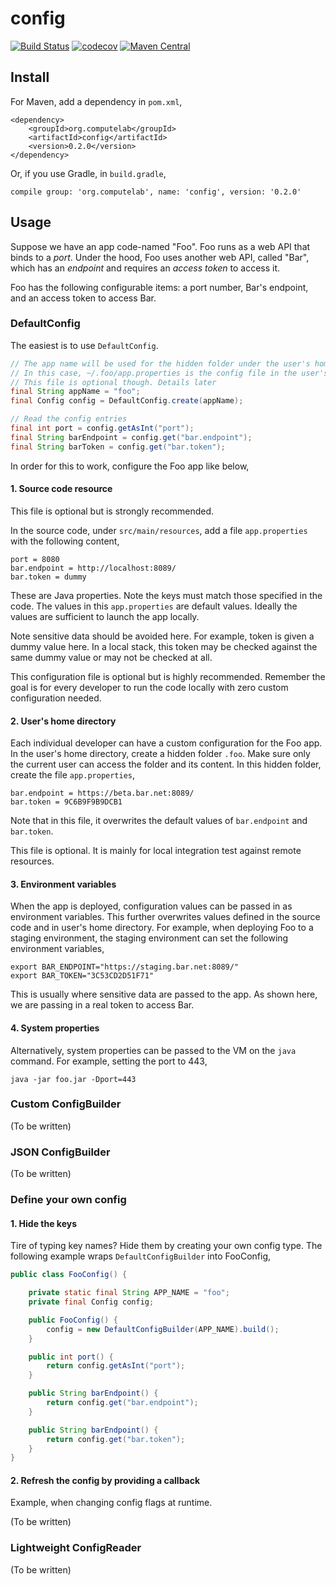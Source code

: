 # config

[![Build Status](https://travis-ci.org/computelab/config.svg?branch=master)](https://travis-ci.org/computelab/config) [![codecov](https://codecov.io/gh/computelab/config/branch/master/graph/badge.svg)](https://codecov.io/gh/computelab/config) [![Maven Central](https://maven-badges.herokuapp.com/maven-central/org.computelab/config/badge.svg)](https://maven-badges.herokuapp.com/maven-central/org.computelab/config)

## Install

For Maven, add a dependency in `pom.xml`,

```
<dependency>
    <groupId>org.computelab</groupId>
    <artifactId>config</artifactId>
    <version>0.2.0</version>
</dependency>
```

Or, if you use Gradle, in `build.gradle`,

```
compile group: 'org.computelab', name: 'config', version: '0.2.0'
```

## Usage

Suppose we have an app code-named "Foo". Foo runs as a web API that binds to a *port*. Under the hood, Foo uses another web API, called "Bar", which has an *endpoint* and requires an *access token* to access it.

Foo has the following configurable items: a port number, Bar's endpoint, and an access token to access Bar.

### DefaultConfig

The easiest is to use `DefaultConfig`.

```java
// The app name will be used for the hidden folder under the user's home directory
// In this case, ~/.foo/app.properties is the config file in the user's home for "foo" 
// This file is optional though. Details later
final String appName = "foo";
final Config config = DefaultConfig.create(appName);

// Read the config entries
final int port = config.getAsInt("port");
final String barEndpoint = config.get("bar.endpoint");
final String barToken = config.get("bar.token");
```

In order for this to work, configure the Foo app like below,

#### 1. Source code resource

This file is optional but is strongly recommended.

In the source code, under `src/main/resources`, add a file `app.properties` with the following content,

    port = 8080
    bar.endpoint = http://localhost:8089/
    bar.token = dummy

These are Java properties. Note the keys must match those specified in the code. The values in this `app.properties` are default values. Ideally the values are sufficient to launch the app locally.

Note sensitive data should be avoided here. For example, token is given a dummy value here. In a local stack, this token may be checked against the same dummy value or may not be checked at all.

This configuration file is optional but is highly recommended. Remember the goal is for every developer to run the code locally with zero custom configuration needed.

#### 2. User's home directory

Each individual developer can have a custom configuration for the Foo app. In the user's home directory, create a hidden folder `.foo`. Make sure only the current user can access the folder and its content. In this hidden folder, create the file `app.properties`,

    bar.endpoint = https://beta.bar.net:8089/
    bar.token = 9C6B9F9B9DCB1

Note that in this file, it overwrites the default values of `bar.endpoint` and `bar.token`.

This file is optional. It is mainly for local integration test against remote resources.

#### 3. Environment variables

When the app is deployed, configuration values can be passed in as environment variables. This further overwrites values defined in the source code and in user's home directory. For example, when deploying Foo to a staging environment, the staging environment can set the following environment variables,

    export BAR_ENDPOINT="https://staging.bar.net:8089/"
    export BAR_TOKEN="3C53CD2D51F71"

This is usually where sensitive data are passed to the app. As shown here, we are passing in a real token to access Bar.

#### 4. System properties

Alternatively, system properties can be passed to the VM on the `java` command. For example, setting the port to 443,

    java -jar foo.jar -Dport=443

### Custom ConfigBuilder

(To be written)

### JSON ConfigBuilder

(To be written)

### Define your own config

#### 1. Hide the keys

Tire of typing key names? Hide them by creating your own config type. The following example wraps `DefaultConfigBuilder` into FooConfig,

```java
public class FooConfig() {

    private static final String APP_NAME = "foo";
    private final Config config;

    public FooConfig() {
        config = new DefaultConfigBuilder(APP_NAME).build();
    }

    public int port() {
        return config.getAsInt("port");
    }

    public String barEndpoint() {
        return config.get("bar.endpoint");
    }

    public String barEndpoint() {
        return config.get("bar.token");
    }
}
```

#### 2. Refresh the config by providing a callback

Example, when changing config flags at runtime.

(To be written)

### Lightweight ConfigReader

(To be written)
